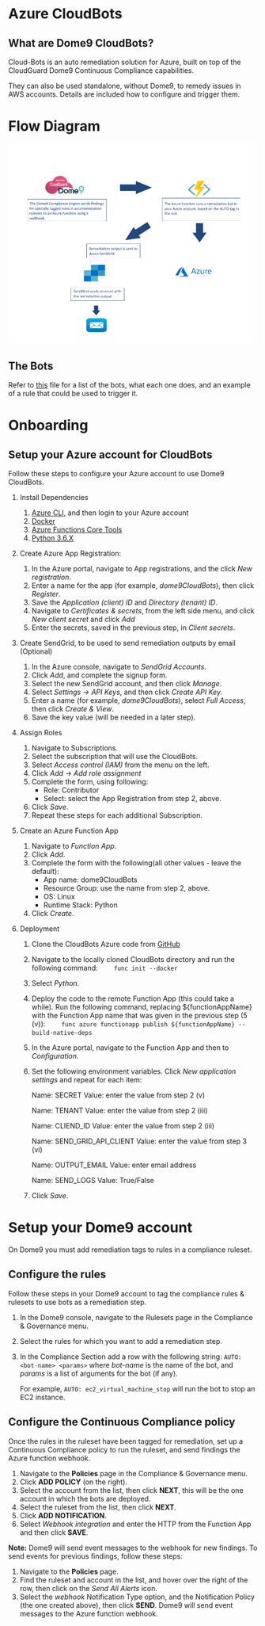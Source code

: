 # Azure CloudBots


## What are Dome9 CloudBots?

Cloud-Bots is an auto remediation solution for Azure, built on top of the
CloudGuard Dome9 Continuous Compliance capabilities.

They can also be used standalone, without Dome9, to remedy issues in AWS
accounts. Details are included how to configure and trigger them.

# Flow Diagram

![Flow Diagram](docs/pictures/Azure-CloudBots-Flow-Diagram.png)

## The Bots

Refer to [this](HttpTrigger/bots/bots.md) file for a list of the bots, what each one
does, and an example of a rule that could be used to trigger it.

# Onboarding

## Setup your Azure account for CloudBots

Follow these steps to configure your Azure account to use Dome9 CloudBots.

1. Install Dependencies
    1.  [Azure CLI](https://docs.microsoft.com/en-us/cli/azure/install-azure-cli?view=azure-cli-latest), and then login to your Azure account
    1.  [Docker](https://www.docker.com)
    1.  [Azure Functions Core Tools](https://github.com/Azure/azure-functions-core-tools)
    1.  [Python 3.6.X](https://www.python.org/)
    
1. Create Azure App Registration:
    1. In the Azure portal, navigate to App registrations, and the click *New registration*.
    1. Enter a name for the app (for example, *dome9CloudBots*), then click *Register*.
    1. Save the *Application (client) ID* and *Directory (tenant) ID*.
    1. Navigate to *Certificates & secrets*, from the left side menu, and click *New client secret*  and click *Add*
    1. Enter the secrets, saved in the previous step, in *Client secrets*. 

1. Create SendGrid, to be used to send remediation outputs by email (Optional)
    1. In the Azure console, navigate to *SendGrid Accounts*.
    1. Click *Add*, and complete the signup form.
    1. Select the new SendGrid account, and then click *Manage*.
    1. Select *Settings -> API Keys*, and then click *Create API Key.*
    1. Enter a name (for example, *dome9CloudBots*), select *Full Access*, then click *Create & View*.
    1. Save the key value (will be needed in a later step).

1. Assign Roles
    1. Navigate to Subscriptions.
    1. Select the subscription that will use the CloudBots.
    1. Select *Access control (IAM)* from the menu on the left.
    1. Click *Add* -> *Add role assignment*
    1. Complete the form, using following:
        - Role: Contributor
        - Select: select the App Registration from step 2, above.
    1. Click *Save*.
    1. Repeat these steps for each additional Subscription.

1. Create an Azure Function App
    1. Navigate to *Function App*.
    1. Click *Add*.
    1. Complete the form with the following(all other values - leave the default): 
        - App name: dome9CloudBots
        - Resource Group: use the name from step 2, above.
        - OS: Linux
        - Runtime Stack: Python
    1. Click *Create*.
    
1. Deployment
    1. Clone the CloudBots Azure code from [GitHub](https://github.com/Dome9/cloud-bots-azure)
    1. Navigate to the locally cloned CloudBots directory and run the following command:
    ```     func init --docker    ```
    1. Select *Python*.
    1. Deploy the code to the remote Function App (this could take a while). Run the following command, replacing $\{functionAppName}  with the Function App name that was given in the previous step (5 (v)):
    ```     func azure functionapp publish ${functionAppName} --build-native-deps  	```	
    1. In the Azure portal, navigate to the Function App and then to *Configuration*.
    1. Set the following environment variables.  Click *New application settings* and repeat for each item:
    
       Name: SECRET
       Value: enter the value from step 2 (v)
          
       Name: TENANT
       Value: enter the value from step 2 (iii)
                
       Name: CLIEND_ID
       Value: enter the value from step 2 (iii)

       Name: SEND_GRID_API_CLIENT
       Value: enter the value from step 3 (vi)
	   
       Name: OUTPUT_EMAIL
       Value: enter email address          
          
       Name: SEND_LOGS
       Value: True/False
     1. Click *Save*.       
          
# Setup your Dome9 account

On Dome9 you must add remediation tags to rules in a compliance ruleset.

## Configure the rules

Follow these steps in your Dome9 account to tag the compliance rules &
rulesets to use bots as a remediation step.

1.  In the Dome9 console, navigate to the Rulesets page in the
    Compliance & Governance menu.

2.  Select the rules for which you want to add a remediation step.

3.  In the Compliance Section add a row with the following string:
    `AUTO: <bot-name> <params>` where *bot-name* is the name of the bot,
    and *params* is a list of arguments for the bot (if any).
    
    For example, `AUTO: ec2_virtual_machine_stop` will run the bot to stop an
    EC2 instance.

## Configure the Continuous Compliance policy

Once the rules in the ruleset have been tagged for remediation, set up a
Continuous Compliance policy to run the ruleset, and send findings the Azure function webhook.

1.  Navigate to the **Policies** page in the Compliance & Governance
    menu.
2.  Click **ADD POLICY** (on the right).
3.  Select the account from the list, then click **NEXT**, this will be the one account in which the bots are deployed.
4.  Select the ruleset from the list, then click **NEXT**.
5.  Click **ADD NOTIFICATION**.
6.  Select *Webhook integration* and enter the HTTP from the Function App and then click **SAVE**.

**Note:** Dome9 will send event messages to the webhook for new findings. To
send events for previous findings, follow these steps:

1.  Navigate to the **Policies** page.
2.  Find the ruleset and account in the list, and hover over the right
    of the row, then click on the *Send All Alerts* icon.
3.  Select the *webhook* Notification Type option, and the Notification
    Policy (the one created above), then click **SEND**. Dome9 will send
    event messages to the Azure function webhook.

